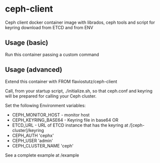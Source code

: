# ceph-client
Ceph client docker container image with librados, ceph tools and script for keyring download from ETCD and from ENV

## Usage (basic)
Run this container passing a custom command

## Usage (advanced)
Extend this container with
FROM flaviostutz/ceph-client

Call, from your startup script, ./initialize.sh, so that ceph.conf and keyring will be prepared for calling your Ceph cluster.

Set the following Environment variables:

* CEPH\_MONITOR\_HOST - monitor host
* CEPH\_KEYRING\_BASE64 - Keyring file in base64 OR
* ETCD\_URL - URL of ETCD instance that has the keyring at /[ceph-cluster]/keyring
* CEPH\_AUTH 'cephx'
* CEPH\_USER 'admin'
* CEPH\_CLUSTER\_NAME 'ceph'

See a complete example at /example
